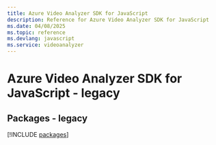 ```yaml
---
title: Azure Video Analyzer SDK for JavaScript
description: Reference for Azure Video Analyzer SDK for JavaScript
ms.date: 04/08/2025
ms.topic: reference
ms.devlang: javascript
ms.service: videoanalyzer
---
```

# Azure Video Analyzer SDK for JavaScript - legacy
## Packages - legacy
[!INCLUDE [packages](video-analyzer-index.md)]